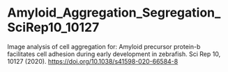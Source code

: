 # Amyloid_Aggregation_Segregation_SciRep10_10127
Image analysis of cell aggregation for: Amyloid precursor protein-b facilitates cell adhesion during early development in zebrafish. Sci Rep 10, 10127 (2020). https://doi.org/10.1038/s41598-020-66584-8
